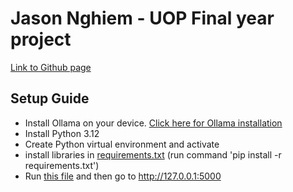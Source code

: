 # Jason Nghiem - UOP Final year project

[Link to Github page](https://github.com/jason829/Code-Trainer)

## Setup Guide

- Install Ollama on your device. [Click here for Ollama installation](https://ollama.com/)
- Install Python 3.12
- Create Python virtual environment and activate
- install libraries in [requirements.txt](requirements.txt) (run command 'pip install -r requirements.txt')
- Run [this file](public/run.py) and then go to <http://127.0.0.1:5000>
